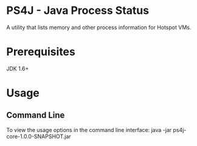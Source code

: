 PS4J - Java Process Status
==========================

A utility that lists memory and other process information for Hotspot VMs.

Prerequisites
=============
JDK 1.6+

Usage
=====
Command Line
------------
To view the usage options in the command line interface:
    java -jar ps4j-core-1.0.0-SNAPSHOT.jar

